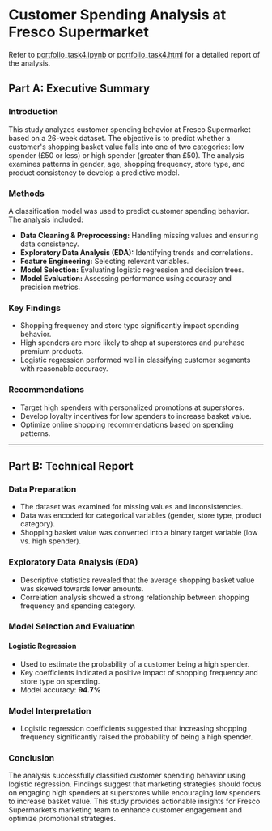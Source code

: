 # Customer Spending Analysis at Fresco Supermarket

Refer to [portfolio_task4.ipynb](./portfolio_task4.ipynb) or [portfolio_task4.html](./portfolio_task4.html) for a detailed report of the analysis.

## Part A: Executive Summary

### Introduction
This study analyzes customer spending behavior at Fresco Supermarket based on a 26-week dataset. The objective is to predict whether a customer's shopping basket value falls into one of two categories: low spender (£50 or less) or high spender (greater than £50). The analysis examines patterns in gender, age, shopping frequency, store type, and product consistency to develop a predictive model.

### Methods
A classification model was used to predict customer spending behavior. The analysis included:
- **Data Cleaning & Preprocessing:** Handling missing values and ensuring data consistency.
- **Exploratory Data Analysis (EDA):** Identifying trends and correlations.
- **Feature Engineering:** Selecting relevant variables.
- **Model Selection:** Evaluating logistic regression and decision trees.
- **Model Evaluation:** Assessing performance using accuracy and precision metrics.

### Key Findings
- Shopping frequency and store type significantly impact spending behavior.
- High spenders are more likely to shop at superstores and purchase premium products.
- Logistic regression performed well in classifying customer segments with reasonable accuracy.

### Recommendations
- Target high spenders with personalized promotions at superstores.
- Develop loyalty incentives for low spenders to increase basket value.
- Optimize online shopping recommendations based on spending patterns.

---

## Part B: Technical Report

### Data Preparation
- The dataset was examined for missing values and inconsistencies.
- Data was encoded for categorical variables (gender, store type, product category).
- Shopping basket value was converted into a binary target variable (low vs. high spender).

### Exploratory Data Analysis (EDA)
- Descriptive statistics revealed that the average shopping basket value was skewed towards lower amounts.
- Correlation analysis showed a strong relationship between shopping frequency and spending category.

### Model Selection and Evaluation
#### Logistic Regression
- Used to estimate the probability of a customer being a high spender.
- Key coefficients indicated a positive impact of shopping frequency and store type on spending.
- Model accuracy: **94.7%**

### Model Interpretation
- Logistic regression coefficients suggested that increasing shopping frequency significantly raised the probability of being a high spender.

### Conclusion
The analysis successfully classified customer spending behavior using logistic regression. Findings suggest that marketing strategies should focus on engaging high spenders at superstores while encouraging low spenders to increase basket value.
This study provides actionable insights for Fresco Supermarket’s marketing team to enhance customer engagement and optimize promotional strategies.

